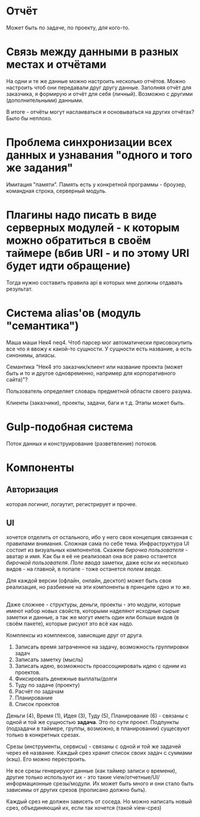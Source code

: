 # Отчёт

Может быть по задаче, по проекту, *для* кого-то.

# Связь между данными в разных местах и отчётами

На одни и те же данные можно настроить несколько отчётов. Можно настроить чтоб они передавали друг другу данные. Заполняя отчёт для заказчика, я формирую и отчёт для себя (личный). Возможно с другими (дополнительными) данными.

В итоге - отчёты могут наслаиваться и основываться на других отчётах? Было бы неплохо.

# Проблема синхронизации всех данных и узнавания "одного и того же задания"

Имитация "памяти". Память есть у конкретной программы - броузер, командная строка, серверный модуль.

# Плагины надо писать в виде серверных модулей - к которым можно обратиться в своём таймере (вбив URI - и по этому URI будет идти обращение)

Тогда нужно составить правила api в которых мне должны отдавать результат.

# Система alias'ов (модуль "семантика")

Маша маши Нек4 neq4. Чтоб парсер мог автоматически присовокупить все что я ввожу к какой-то сущности. У сущности есть название, а есть синонимы, алиасы.

Семантика "Нек4 это заказчик/клиент или название проекта (может быть и то и другое одновременно, например для корпоративного сайта)"?

Пользователь определяет словарь предметной области своего разума.

Клиенты (заказчики), проекты, задачи, баги и т.д. Этапы может быть.

# Gulp-подобная система

Поток данных и конструирование (разветвление) потоков.


# Компоненты


## Авторизация

которая логинит, логаутит, регистрирует и прочее.


## UI

хочется отделить от остального, ибо у него своя концепция связанная с правилами внимания. Сложная сама по себе тема. Инфраструктура UI состоит из визуальных компонентов. Скажем *бирочка пользователя* - аватар и имя. Как бы я её не реализовал она все равно останется *бирочкой пользователя*. *Поле ввода* заметки, даже если их несколько видов - на главной, в попапе - тоже останется *полем ввода*. 

Для каждой версии (офлайн, онлайн, десктоп) может быть своя реализация, но разбиение на эти компоненты в принципе одно и то же.


##

Даже сложнее - структуры, деньги, проекты - это модули, которые имеют набор новых свойств, которыми наделяют исходные сырые заметки и данные, а так же могут иметь один или больше видов (в своём пакете), которые рисуют это всё как надо.

Комплексы из комплексов, зависящие друг от друга.



1. Записать время затраченное на задачу, возможность группировки задач
2. Записать заметку (мысль)
3. Записать идею, возможность проассоциировать идею с одним из проектов.
4. Фиксировать денежные выплаты/долги
5. Туду по задаче (проекту)
6. Расчёт по задачам
7. Планирование
8. Список проектов

Деньги (4), Время (1), Идея (3), Туду (5), Планирование (6) - связаны с одной и той же сущностью **задача**. Это по сути проект. Подпункты (подзадачи в таймере, группы, возможно, в планировании) сущесвуют только в конкретных срезах.


Срезы (инструменты, сервисы) - связаны с одной и той же задачей через её название. Каждый срез хранит список своих задач с суммами (кэш). Его можно перестроить. 

Не все срезы генерируют данные (как таймер записи о времени), другие только используют их - это такие view/отчетные/UI/информационные срезы/модули. Их может быть много и они стало быть зависимы от других срезов (прописано должно быть).

Каждый срез не должен зависеть от соседа. Но можно написать новый срез, объединяющий их, если так хочется (такой view-срез)

<!-- {"date":"2016-06-05T19:34:26.174Z","id":"d9fe6110-2def-11e7-ac68-e7ffc3e8682c","excerpt":"Может быть по задаче, по проекту, *для* кого-то. #..."} -->